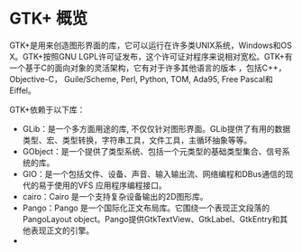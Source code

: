# GTK+ 概览

GTK+是用来创造图形界面的库，它可以运行在许多类UNIX系统，Windows和OS X。GTK+按照GNU LGPL许可证发布，这个许可证对程序来说相对宽松。GTK+有一个基于C的面向对象的灵活架构，它有对于许多其他语言的版本 ，包括C++，Objective-C， Guile/Scheme, Perl, Python, TOM, Ada95, Free Pascal和Eiffel。 

GTK+依赖于以下库：

* GLib：是一个多方面用途的库, 不仅仅针对图形界面。GLib提供了有用的数据类型、宏、类型转换，字符串工具，文件工具，主循环抽象等等。
* GObject：是一个提供了类型系统、包括一个元类型的基础类型集合、信号系统的库。
* GIO：是一个包括文件、设备、声音、输入输出流、网络编程和DBus通信的现代的易于使用的VFS 应用程序编程接口。
* cairo：Cairo 是一个支持复杂设备输出的2D图形库。
* Pango：Pango 是一个国际化正文布局库。它围绕一个表现正文段落的PangoLayout object。Pango提供GtkTextView、GtkLabel、GtkEntry和其他表现正文的引擎。
* 
